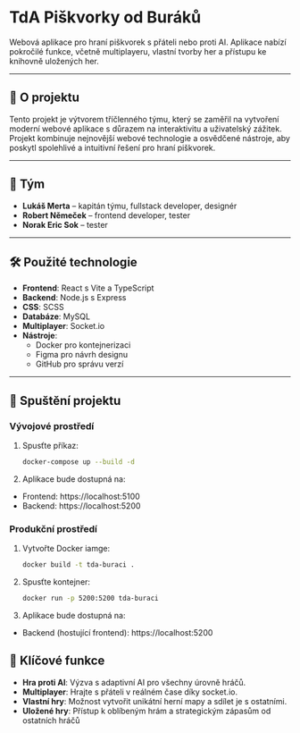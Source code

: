 # TdA Piškvorky od Buráků

Webová aplikace pro hraní piškvorek s přáteli nebo proti AI. Aplikace nabízí pokročilé funkce, včetně multiplayeru, vlastní tvorby her a přístupu ke knihovně uložených her.  

---

## 🎯 O projektu  
Tento projekt je výtvorem tříčlenného týmu, který se zaměřil na vytvoření moderní webové aplikace s důrazem na interaktivitu a uživatelský zážitek. Projekt kombinuje nejnovější webové technologie a osvědčené nástroje, aby poskytl spolehlivé a intuitivní řešení pro hraní piškvorek.  

---

## 👥 Tým  
- **Lukáš Merta** – kapitán týmu, fullstack developer, designér  
- **Robert Němeček** – frontend developer, tester  
- **Norak Eric Sok** – tester  

---

## 🛠 Použité technologie  
- **Frontend**: React s Vite a TypeScript  
- **Backend**: Node.js s Express  
- **CSS**: SCSS  
- **Databáze**: MySQL  
- **Multiplayer**: Socket.io  
- **Nástroje**:  
  - Docker pro kontejnerizaci  
  - Figma pro návrh designu  
  - GitHub pro správu verzí  

---

## 🚀 Spuštění projektu  

### Vývojové prostředí  
1. Spusťte příkaz:  
   ```bash
   docker-compose up --build -d
   ```
2. Aplikace bude dostupná na:
- Frontend: https://localhost:5100
- Backend: https://localhost:5200
   
### Produkční prostředí  
1. Vytvořte Docker iamge:  
   ```bash
   docker build -t tda-buraci .
   ```
2. Spusťte kontejner:  
   ```bash
   docker run -p 5200:5200 tda-buraci
   ```
3. Aplikace bude dostupná na:
- Backend (hostující frontend): https://localhost:5200

## 🔑 Klíčové funkce  
- **Hra proti AI**: Výzva s adaptivní AI pro všechny úrovně hráčů.  
- **Multiplayer**: Hrajte s přáteli v reálném čase díky socket.io.  
- **Vlastní hry**: Možnost vytvořit unikátní herní mapy a sdílet je s ostatními.  
- **Uložené hry**: Přístup k oblíbeným hrám a strategickým zápasům od ostatních hráčů  
